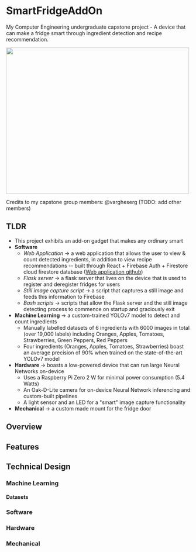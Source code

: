 <!-- @format -->

# SmartFridgeAddOn

My Computer Engineering undergraduate capstone project - A device that can make a fridge smart through ingredient detection and recipe recommendation.

<img src="https://user-images.githubusercontent.com/60635737/235825009-8d54c7c8-03c2-4646-8a81-04571b2ad245.png"  width="500" height="400">

Credits to my capstone group members: @vargheserg (TODO: add other members)

## TLDR

- This project exhibits an add-on gadget that makes any ordinary smart
- **Software**
  - _Web Application_ -> a web application that allows the user to view & count detected ingredients, in addition to view recipe recommendations -- built through React + Firebase Auth + Firestore cloud firestore database ([Web application github](https://github.com/vargheserg/smart-fridge-ui))
  - _Flask server_ -> a flask server that lives on the device that is used to register and deregister fridges for users
  - _Still image capture script_ -> a script that captures a still image and feeds this information to Firebase
  - _Bash scripts_ -> scripts that allow the Flask server and the still image detecting process to commence on startup and graciously exit
- **Machine Learning** -> a custom-trained YOLOv7 model to detect and count ingredients
  - Manually labelled datasets of 6 ingredients with 6000 images in total (over 19,000 labels) including Oranges, Apples, Tomatoes, Strawberries, Green Peppers, Red Peppers
  - Four ingredients (Oranges, Apples, Tomatoes, Strawberries) boast an average precision of 90% when trained on the state-of-the-art YOLOv7 model
- **Hardware** -> boasts a low-powered device that can run large Neural Networks on-device
  - Uses a Raspberry Pi Zero 2 W for minimal power consumption (5.4 Watts)
  - An Oak-D-Lite camera for on-device Neural Network inferencing and custom-built pipelines
  - A light sensor and an LED for a "smart" image capture functionality
- **Mechanical** -> a custom made mount for the fridge door

## Overview

## Features

## Technical Design

### Machine Learning

#### Datasets

### Software

### Hardware

### Mechanical

